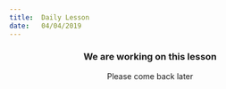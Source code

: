 ```yaml
---
title:  Daily Lesson
date:   04/04/2019
---
```


### <center>We are working on this lesson</center>
<center>Please come back later</center>